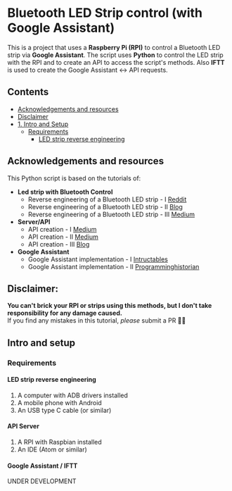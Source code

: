 # Bluetooth LED Strip control (with Google Assistant)

This is a project that uses a **Raspberry Pi (RPI)** to control a Bluetooth LED strip via **Google Assistant**.
The script uses **Python** to control the LED strip with the RPI and to create an API to access the script's methods.
Also **IFTT** is used to create the Google Assistant <-> API requests.

## Contents

- [Acknowledgements and resources](#acknowledgements-and-resources)
- [Disclaimer](#disclaimer)
- [1. Intro and Setup](#intro-and-Setup)
  - [Requirements](#requirements)
    - [LED strip reverse engineering](#led-strip-reverse-engineering)

## Acknowledgements and resources

This Python script is based on the tutorials of:
  - **Led strip with Bluetooth Control**
    - Reverse engineering of a Bluetooth LED strip - I [Reddit](https://www.reddit.com/r/homeassistant/comments/gnjqlp/reverse_engineering_bluetooth_led_strip_light/)
    - Reverse engineering of a Bluetooth LED strip - II [Blog](http://nilhcem.com/iot/reverse-engineering-bluetooth-led-name-badge)
    - Reverse engineering of a Bluetooth LED strip - III [Medium](https://medium.com/@urish/reverse-engineering-a-bluetooth-lightbulb-56580fcb7546)
  - **Server/API**
    - API creation - I [Medium](https://medium.com/@sidhantpanda/raspberry-pi-home-automation-with-google-assistant-integration-part-1-software-71b3b8904205)
    - API creation - II [Medium](https://medium.com/sysf/introduction-to-iot-with-raspberry-pi-and-node-js-using-rgb-led-lights-77f4750a5ea9)
    - API creation - III [Blog](https://blog.miguelgrinberg.com/post/designing-a-restful-api-with-python-and-flask)
  - **Google Assistant**
    - Google Assistant implementation - I [Intructables](https://www.instructables.com/Google-Home-Raspberry-Pi-Power-Strip/)
    - Google Assistant implementation - II [Programminghistorian](https://programminghistorian.org/en/lessons/creating-apis-with-python-and-flask#installing-python-and-flask)

## **Disclaimer:**
**You can't brick your RPI or strips using this methods, but I don't take responsibility for any damage caused.**  
If you find any mistakes in this tutorial, _please_ submit a PR 👍🏻

## Intro and setup

### Requirements
#### LED strip reverse engineering
1. A computer with ADB drivers installed
2. A mobile phone with Android
3. An USB type C cable (or similar)

#### API Server
1. A RPI with Raspbian installed
2. An IDE (Atom or similar)

#### Google Assistant / IFTT
UNDER DEVELOPMENT
